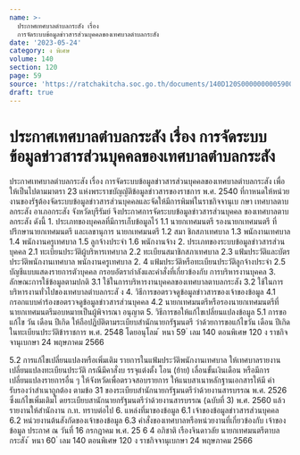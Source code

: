 ```yaml
---
name: >-
  ประกาศเทศบาลตำบลกระสัง เรื่อง
  การจัดระบบข้อมูลข่าวสารส่วนบุคคลของเทศบาลตำบลกระสัง
date: '2023-05-24'
category: ง พิเศษ
volume: 140
section: 120
page: 59
source: 'https://ratchakitcha.soc.go.th/documents/140D120S0000000005900.pdf'
draft: true
---
```


# ประกาศเทศบาลตำบลกระสัง เรื่อง การจัดระบบข้อมูลข่าวสารส่วนบุคคลของเทศบาลตำบลกระสัง

ประกาศเทศบาลตำบลกระสัง เรื่อง การจัดระบบข้อมูลข่าวสารส่วนบุคคลของเทศบาลตำบลกระสัง เพื่อให้เป็นไปตามมาตรา 23 แห่งพระราชบัญญัติข้อมูลข่าวสารของราชการ พ.ศ. 2540 ที่กาหนดให้หน่วยงานของรัฐต้องจัดระบบข้อมูลข่าวสารส่วนบุคคลและจัดให้มีการพิมพ์ในราชกิจจานุเบ กษา เทศบาลตาบลกระสัง อาเภอกระสัง จังหวัดบุรีรัมย์ จึงประกาศการจัดระบบข้อมูลข่าวสารส่วนบุคคล ของเทศบาลตาบลกระสัง ดังนี้ 1. ประเภทของบุคคลที่มีการเก็บข้อมูลไว้ 1.1 นายกเทศมนตรี รองนายกเทศมนตรี ที่ปรึกษานายกเทศมนตรี และเลขานุการ นายกเทศมนตรี 1.2 สมา ชิกสภาเทศบาล 1.3 พนักงานเทศบาล 1.4 พนักงานครูเทศบาล 1.5 ลูกจ้างประจำ 1.6 พนักงานจ้าง 2. ประเภทของระบบข้อมูลข่าวสารส่วนบุคคล 2.1 ทะเบียนประวัติผู้บริหารเทศบาล 2.2 ทะเบียนสมาชิกสภาเทศบาล 2.3 แฟ้มประวัติและบัตรประวัติพนักงานเทศบาล พนักงานครูเทศบาล 2. 4 แฟ้มประวัติหรือทะเบียนประวัติลูกจ้างประจำ 2.5 บัญชีแบบแสดงรายการตัวบุคคล กรอบอัตรากำลังและคำสั่งที่เกี่ยวข้องกับ การบริหารงานบุคคล 3. ลักษณะการใช้ข้อมูลตามปกติ 3.1 ใช้ในการบริหารงานบุคคลของเทศบาลตาบลกระสัง 3.2 ใช้ในการบริหารงานทั่วไปของเทศบาลตำบลกระสั ง 4. วิธีการขอตรวจดูข้อมูลข่าวสารของเจ้าของข้อมูล 4.1 กรอกแบบคำร้องขอตรวจดูข้อมูลข่าวสารส่วนบุคคล 4.2 นายกเทศมนตรีหรือรองนายกเทศมนตรีที่นายกเทศมนตรีมอบหมายเป็นผู้พิจารณา อนุญาต 5. วิธีการขอให้แก้ไขเปลี่ยนแปลงข้อมูล 5.1 การขอแก้ไข วัน เดือน ปีเกิด ให้ถือปฏิบัติตามระเบียบสำนักนายกรัฐมนตรี ว่าด้วยการขอแก้ไขวัน เดือน ปีเกิด ในทะเบียนประวัติข้าราชการ พ.ศ. 2548 โดยอนุโลม ้ หนา 59 ่ เลม 140 ตอนพิเศษ 120 ง ราชกิจจานุเบกษา 24 พฤษภาคม 2566

5.2 การแก้ไขเปลี่ยนแปลงหรือเพิ่มเติม รายการในแฟ้มประวัติพนักงานเทศบาล ให้เทศบาลรายงานเปลี่ยนแปลงทะเบียนประวัติ กรณีมีคาสั่งบ รรจุแต่งตั้ง โอน (ย้าย) เลื่อนขั้นเงินเดือน หรือมีการเปลี่ยนแปลงรายการอื่น ๆ ให้จังหวัดเพื่อตรวจสอบรายการ ให้แนบสาเนาหลักฐานเอกสารให้มี คำรับรองว่าสำเนาถูกต้อง ตามข้อ 31 ของระเบียบสำนักนายกรัฐมนตรีว่าด้วยงานสารบรรณ พ.ศ. 2526 ซึ่งแก้ไขเพิ่มเติมโ ดยระเบียบสานักนายกรัฐมนตรีว่าด้วยงานสารบรรณ (ฉบับที่ 3) พ.ศ. 2560 แล้วรายงานให้สำนักงาน ก.ท. ทราบต่อไป 6. แหล่งที่มาของข้อมูล 6.1 เจ้าของข้อมูลข่าวสารส่วนบุคคล 6.2 หน่วยงานต้นสังกัดของเจ้าของข้อมูล 6.3 คำสั่งของเทศบาลหรือหน่วยงานที่เกี่ยวข้องกับ เจ้าของข้อมูล ประกาศ ณ วันที่ 16 กรกฎาคม พ.ศ. 25 6 4 อภิชาติ เรืองจินดาวลัย นายกเทศมนตรีตาบลกระสัง ้ หนา 60 ่ เลม 140 ตอนพิเศษ 120 ง ราชกิจจานุเบกษา 24 พฤษภาคม 2566
